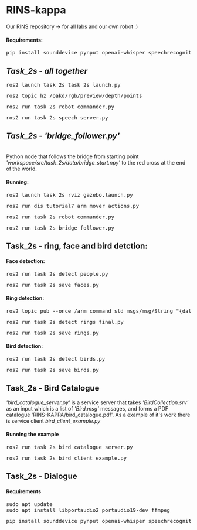 # RINS-kappa
Our RINS repository -> for all labs and our own robot :)



#### Requirements:

<pre lang="markdown">pip install sounddevice pynput openai-whisper speechrecognition vosk deepface scikit-image</pre>

<h2><i>Task_2s - all together</i></h2>

<pre lang="markdown">ros2 launch task_2s task_2s_launch.py</pre>
<pre lang="markdown">ros2 topic hz /oakd/rgb/preview/depth/points</pre>
<pre lang="markdown">ros2 run task_2s robot_commander.py</pre>
<pre lang="markdown">ros2 run task_2s speech_server.py</pre>

<h2><i>Task_2s - 'bridge_follower.py'</i></h2> 
<br>Python node that follows the bridge from starting point <i>'workspace/src/task_2s/data/bridge_start.npy'</i> to the red cross at the end of the world.

#### Running:
<pre lang="markdown">ros2 launch task_2s rviz_gazebo.launch.py</pre>
<pre lang="markdown">ros2 run dis_tutorial7 arm_mover_actions.py</pre>
<pre lang="markdown">ros2 run task_2s robot_commander.py</pre>
<pre lang="markdown">ros2 run task_2s bridge_follower.py</pre>

<h2>Task_2s - ring, face and bird detction:</h2>

#### Face detection:
<pre lang="markdown">ros2 run task_2s detect_people.py</pre>
<pre lang="markdown">ros2 run task_2s save_faces.py</pre>

#### Ring detection:
<pre lang="markdown">ros2 topic pub --once /arm_command std_msgs/msg/String "{data: 'manual:[0.,0.0,0.6,1.0]'}"</pre>
<pre lang="markdown">ros2 run task_2s detect_rings_final.py</pre>
<pre lang="markdown">ros2 run task_2s save_rings.py</pre>

#### Bird detection:
<pre lang="markdown">ros2 run task_2s detect_birds.py</pre>
<pre lang="markdown">ros2 run task_2s save_birds.py</pre>

<h2>Task_2s - Bird Catalogue</h2>
<p><i>'bird_catalogue_server.py'</i> is a service server that takes <i>'BirdCollection.srv'</i> as an input which is a list of <i>'Bird.msg'</i> messages, and forms a PDF catalogue 'RINS-KAPPA/bird_catalogue.pdf'. As a example of it's work there is service client <i>bird_client_example.py</i></p>

#### Running the example
<pre lang="markdown">ros2 run task_2s bird_catalogue_server.py</pre>
<pre lang="markdown">ros2 run task_2s bird_client_example.py</pre>

<h2>Task_2s - Dialogue</h2>

#### Requirements
<pre lang="markdown">sudo apt update
sudo apt install libportaudio2 portaudio19-dev ffmpeg</pre>
<pre lang="markdown">pip install sounddevice pynput openai-whisper speechrecognition vosk</pre>
